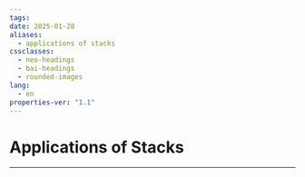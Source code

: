 ```yaml
---
tags: 
date: 2025-01-28
aliases:
  - applications of stacks
cssclasses:
  - neo-headings
  - bai-headings
  - rounded-images
lang:
  - en
properties-ver: "1.1"
---
```

# Applications of Stacks

***
